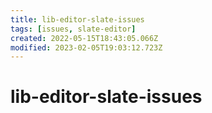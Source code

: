 ```yaml
---
title: lib-editor-slate-issues
tags: [issues, slate-editor]
created: 2022-05-15T18:43:05.066Z
modified: 2023-02-05T19:03:12.723Z
---
```


# lib-editor-slate-issues


